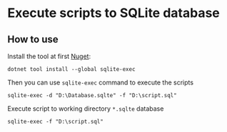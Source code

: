 ﻿# Execute scripts to SQLite database

## How to use

Install the tool at first [Nuget](https://www.nuget.org/packages/sqlite-exec/):
```
dotnet tool install --global sqlite-exec
```
Then you can use `sqlite-exec` command to execute the scripts
```
sqlite-exec -d "D:\Database.sqlte" -f "D:\script.sql"
```
Execute script to working directory `*.sqlte` database
```
sqlite-exec -f "D:\script.sql"
```
